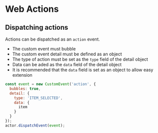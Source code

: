 # Web Actions

## Dispatching actions

Actions can be dispatched as an `action` event.

* The custom event must bubble
* The custom event detail must be defined as an object
* The type of action must be set as the `type` field of the detail object
* Data can be aded as the `data` field of the detail object
* It is recommended that the `data` field is set as an object to allow easy extension

```js
const event = new CustomEvent('action', {
  bubbles: true,
  detail: {
    type: 'ITEM_SELECTED',
    data: {
      item
    }
  }
});
actor.dispatchEvent(event);
```

